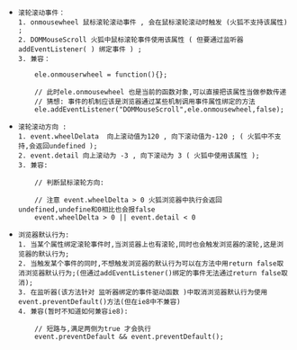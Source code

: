 

+     滚轮滚动事件：
      1. onmousewheel 鼠标滚轮滚动事件 , 会在鼠标滚轮滚动时触发 (火狐不支持该属性) ;
      2. DOMMouseScroll 火狐中鼠标滚轮事件使用该属性 ( 但要通过监听器addEventListener( ) 绑定事件 ) ;
      3. 兼容：
    ```
        ele.onmouserwheel = function(){};

        // 此时ele.onmousewheel 也是当前的函数对象,可以直接把该属性当做参数传递
        // 猜想: 事件的机制应该是浏览器通过某些机制调用事件属性绑定的方法
        ele.addEventListener("DOMMouseScroll",ele.onmousewheel,false);
    ```

+     滚轮滚动方向 : 
      1. event.wheelDelata  向上滚动值为120 , 向下滚动值为-120 ; ( 火狐中不支持,会返回undefined );
      2. event.detail 向上滚动为 -3 , 向下滚动为 3 ( 火狐中使用该属性 ); 
      3. 兼容: 
    ```
        // 判断鼠标滚轮方向:

        // 注意 event.wheelDelta > 0 火狐浏览器中执行会返回undefined,undefine和0相比也会报false 
        event.wheelDelta > 0 || event.detail < 0
    ```

+     浏览器默认行为:
      1. 当某个属性绑定滚轮事件时,当浏览器上也有滚轮,同时也会触发浏览器的滚轮,这是浏览器的默认行为;
      2. 当触发某个事件的同时,不想触发浏览器的默认行为可以在方法中用return false取消浏览器默认行为;(但通过addEventListener()绑定的事件无法通过return false取消);
      3. 在监听器(该方法针对 监听器绑定的事件驱动函数 )中取消浏览器默认行为使用event.preventDefault()方法(但在ie8中不兼容)
      4. 兼容(暂时不知道如何兼容ie8):
    ```
        // 短路与,满足两侧为true 才会执行
        event.preventDefault && event.preventDefault();
    ```
